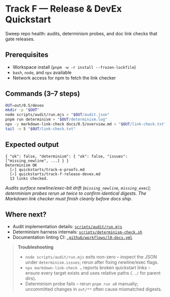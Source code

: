# Track F — Release & DevEx Quickstart

Sweep repo health: audits, determinism probes, and doc link checks that gate releases.

## Prerequisites

- Workspace install (`pnpm -w -r install --frozen-lockfile`)
- `bash`, `node`, and `npx` available
- Network access for npm to fetch the link checker

## Commands (3–7 steps)

```bash
OUT=out/0.5/devex
mkdir -p "$OUT"
node scripts/audit/run.mjs > "$OUT/audit.json"
pnpm run determinism > "$OUT/determinism.log"
npx -y markdown-link-check docs/0.5/overview.md > "$OUT/link-check.txt"
tail -n 5 "$OUT/link-check.txt"
```

## Expected output

```
{ "ok": false, "determinism": { "ok": false, "issues": ["missing_newline", ...] } }
Determinism OK
  [✓] quickstarts/track-e-proofs.md
  [✓] quickstarts/track-f-release-devex.md
  13 links checked.
```

*Audits surface newline/exec-bit drift (`missing_newline`, `missing_exec`); determinism probes rerun `a0` twice to confirm identical digests. The Markdown link checker must finish cleanly before docs ship.*

## Where next?

- Audit implementation details: [`scripts/audit/run.mjs`](../../../scripts/audit/run.mjs)
- Determinism harness internals: [`scripts/determinism-check.sh`](../../../scripts/determinism-check.sh)
- Documentation linting CI: [`.github/workflows/l0-docs.yml`](../../../.github/workflows/l0-docs.yml)

> **Troubleshooting**
>
> - `node scripts/audit/run.mjs` exits non-zero – inspect the JSON under `determinism.issues`; rerun after fixing newline/exec flags.
> - `npx markdown-link-check …` reports broken quickstart links – ensure every target exists and uses relative paths (`../` for parent dirs).
> - Determinism probe fails – rerun `pnpm run a0` manually; uncommitted changes in `out/**` often cause mismatched digests.

